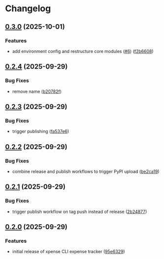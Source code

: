 # Changelog

## [0.3.0](https://github.com/Gabriel-Rockson/xpense/compare/xpense-v0.2.4...xpense-v0.3.0) (2025-10-01)


### Features

* add environment config and restructure core modules ([#6](https://github.com/Gabriel-Rockson/xpense/issues/6)) ([f2b6608](https://github.com/Gabriel-Rockson/xpense/commit/f2b66086f3706ef7a161ed825f0a57a86fe332b8))

## [0.2.4](https://github.com/Gabriel-Rockson/xpense/compare/xpense-v0.2.3...xpense-v0.2.4) (2025-09-29)


### Bug Fixes

* remove name ([b20782f](https://github.com/Gabriel-Rockson/xpense/commit/b20782f8a4048582645f622d06417767b2ea712a))

## [0.2.3](https://github.com/Gabriel-Rockson/xpense/compare/xpense-v0.2.2...xpense-v0.2.3) (2025-09-29)


### Bug Fixes

* trigger publishing ([fa537e6](https://github.com/Gabriel-Rockson/xpense/commit/fa537e6f8b170636b198bba0b59506fb78adc5a2))

## [0.2.2](https://github.com/Gabriel-Rockson/xpense/compare/xpense-v0.2.1...xpense-v0.2.2) (2025-09-29)


### Bug Fixes

* combine release and publish workflows to trigger PyPI upload ([be2ca19](https://github.com/Gabriel-Rockson/xpense/commit/be2ca19f0cdd79564513b6132d593e1088973ea4))

## [0.2.1](https://github.com/Gabriel-Rockson/xpense/compare/xpense-v0.2.0...xpense-v0.2.1) (2025-09-29)


### Bug Fixes

* trigger publish workflow on tag push instead of release ([2b24877](https://github.com/Gabriel-Rockson/xpense/commit/2b24877daf1f478af0f066024084dcd458d4b82d))

## [0.2.0](https://github.com/Gabriel-Rockson/xpense/compare/xpense-v0.1.0...xpense-v0.2.0) (2025-09-29)


### Features

* initial release of xpense CLI expense tracker ([95e6329](https://github.com/Gabriel-Rockson/xpense/commit/95e6329d27134a4856afaecc1771aaf00ed755a5))
